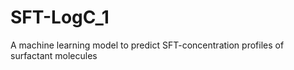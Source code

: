 # SFT-LogC_1
A machine learning model to predict SFT-concentration profiles of surfactant molecules

